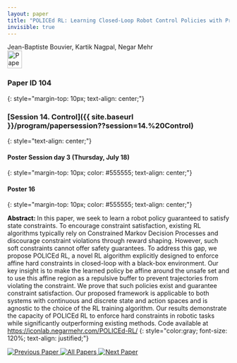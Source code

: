 ```yaml
---
layout: paper
title: "POLICEd RL: Learning Closed-Loop Robot Control Policies with Provable Satisfaction of Hard Constraints"
invisible: true
---
```

<div class="paper-authors">
<div class="paper-author-box">
    <div class="paper-author-name">Jean-Baptiste Bouvier, Kartik Nagpal, Negar Mehr</div>
    <div class="paper-author-uni"></div>
</div>

</div><div class="paper-pdf">
<div> <a href="http://www.roboticsproceedings.org/rss19/p104.pdf"><img src="{{ site.baseurl }}/images/paper_link.png" alt="Paper Website" width = "33"  height = "40"/></a> </div>
</div>

### Paper ID 104
{: style="margin-top: 10px; text-align: center;"}

### [Session 14. Control]({{ site.baseurl }}/program/papersession??session=14.%20Control)
{: style="text-align: center;"}

#### Poster Session day 3 (Thursday, July 18)
{: style="margin-top: 10px; color: #555555; text-align: center;"}

#### Poster 16
{: style="margin-top: 10px; color: #555555; text-align: center;"}

<b style="color: black;">Abstract: </b>In this paper, we seek to learn a robot policy guaranteed to satisfy state constraints. To encourage constraint satisfaction, existing RL algorithms typically rely on Constrained Markov Decision Processes and discourage constraint violations through reward shaping. However, such soft constraints cannot offer safety guarantees. To address this gap, we propose POLICEd RL, a novel RL algorithm explicitly designed to enforce affine hard constraints in closed-loop with a black-box environment. Our key insight is to make the learned policy be affine around the unsafe set and to use this affine region as a repulsive buffer to prevent trajectories from violating the constraint. We prove that such policies exist and guarantee constraint satisfaction. Our proposed framework is applicable to both systems with continuous and discrete state and action spaces and is agnostic to the choice of the RL training algorithm. Our results demonstrate the capacity of POLICEd RL to enforce hard constraints in robotic tasks while significantly outperforming existing methods. Code available at https://iconlab.negarmehr.com/POLICEd-RL/
{: style="color:gray; font-size: 120%; text-align: justified;"}


<div class="paper-menu">
<a href="{{ site.baseurl }}/program/papers/103/"> <img src="{{ site.baseurl }}/images/previous_paper_icon.png" alt="Previous Paper" title="Previous Paper"/> </a>
<a href="{{ site.baseurl }}/program/papers"><img src="{{ site.baseurl }}/images/overview_icon.png" alt="All Papers" title="All Papers"/> </a>
<a href="{{ site.baseurl }}/program/papers/105/"> <img src="{{ site.baseurl }}/images/next_paper_icon.png" alt="Next Paper" title="Next Paper"/> </a>

</div>
